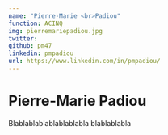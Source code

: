 ```yaml
---
name: "Pierre-Marie <br>Padiou"
function: ACINQ
img: pierremariepadiou.jpg
twitter: 
github: pm47
linkedin: pmpadiou
url: https://www.linkedin.com/in/pmpadiou/
---
```


# Pierre-Marie Padiou
 
Blablablablablablablabla
blablablabla

